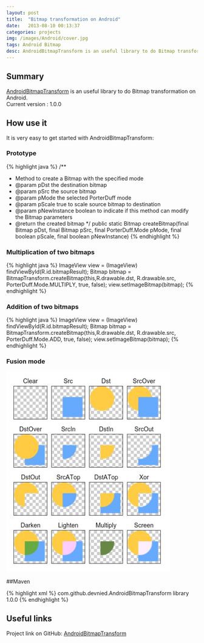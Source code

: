 ```yaml
---
layout: post
title:  "Bitmap transformation on Android"
date:   2013-08-10 00:13:37
categories: projects
img: /images/Android/cover.jpg
tags: Android Bitmap
desc: AndroidBitmapTransform is an useful library to do Bitmap transformation on Android?
---
```

## Summary

[AndroidBitmapTransform] is an useful library to do Bitmap transformation on Android.<br/>
Current version : 1.0.0

## How use it

It is very easy to get started with AndroidBitmapTransform:

### Prototype

{% highlight java %}
/**
 * Method to create a Bitmap with the specified mode
 * @param pDst the destination bitmap
 * @param pSrc the source bitmap
 * @param pMode the selected PorterDuff mode
 * @param pScale true to scale source bitmap to destination
 * @param pNewInstance boolean to indicate if this method can modify the Bitmap parameters
 * @return the created bitmap
 */
public static Bitmap createBitmap(final Bitmap pDst, final Bitmap pSrc,
		final PorterDuff.Mode pMode, final boolean pScale,
		final boolean pNewInstance)
{% endhighlight %}

### Multiplication of two bitmaps

{% highlight java %}
ImageView view = (ImageView) findViewById(R.id.bitmapResult);
Bitmap bitmap = BitmapTransform.createBitmap(this,R.drawable.dst,
				R.drawable.src, PorterDuff.Mode.MULTIPLY, true, false);
view.setImageBitmap(bitmap);
{% endhighlight %}

### Addition of two bitmaps

{% highlight java %}
ImageView view = (ImageView) findViewById(R.id.bitmapResult);
Bitmap bitmap = BitmapTransform.createBitmap(this,R.drawable.dst,
				R.drawable.src, PorterDuff.Mode.ADD, true, false);
view.setImageBitmap(bitmap);
{% endhighlight %}

### Fusion mode

<img src="/images/AndroidBitmapTransform/Xfermodes.png" />

##Maven

{% highlight xml %}
<dependency>
  <groupId>com.github.devnied.AndroidBitmapTransform</groupId>
  <artifactId>library</artifactId>
  <version>1.0.0</version>
</dependency>
{% endhighlight %}

## Useful links

Project link on GitHub: [AndroidBitmapTransform]

[AndroidBitmapTransform]: https://github.com/devnied/AndroidBitmapTransform "Project source on GitHub"
